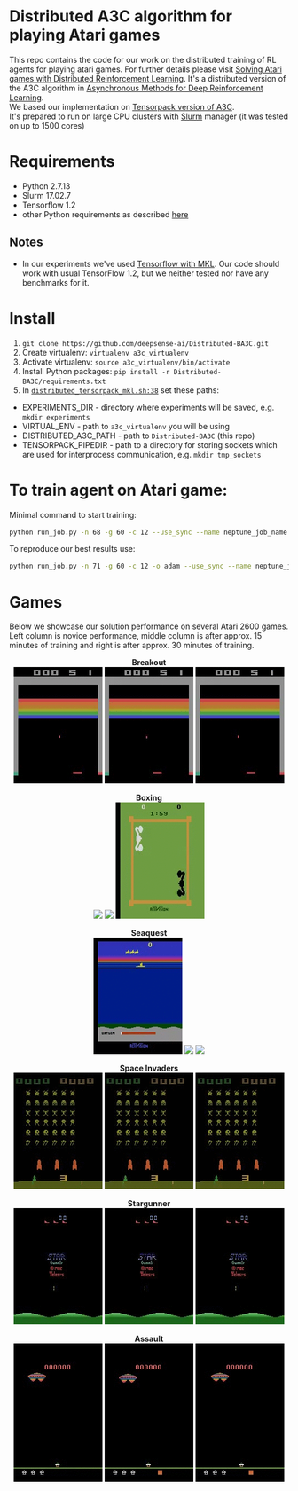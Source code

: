 # Distributed A3C algorithm for playing Atari games
This repo contains the code for our work on the distributed training of RL agents for playing atari games. For further details please visit [Solving Atari games with Distributed Reinforcement Learning](https://blog.deepsense.ai/solving-atari-games-with-distributed-reinforcement-learning/).
It's a distributed version of the A3C algorithm in [Asynchronous Methods for Deep Reinforcement Learning](http://arxiv.org/abs/1602.01783).  
We based our implementation on [Tensorpack version of A3C](https://github.com/ppwwyyxx/tensorpack/tree/master/examples/A3C-Gym).  
It's prepared to run on large CPU clusters with [Slurm](https://slurm.schedmd.com/) manager (it was tested on up to 1500 cores)

# Requirements
* Python 2.7.13
* Slurm 17.02.7
* Tensorflow 1.2
* other Python requirements as described [here](requirements.txt)
 
## Notes
* In our experiments we've used [Tensorflow with MKL](https://software.intel.com/en-us/articles/intel-optimized-tensorflow-wheel-now-available). Our code should work with usual TensorFlow 1.2, but we neither tested nor have any benchmarks for it.

# Install
1. `git clone https://github.com/deepsense-ai/Distributed-BA3C.git`
2. Create virtualenv: `virtualenv a3c_virtualenv`
3. Activate virtualenv: `source a3c_virtualenv/bin/activate`
4. Install Python packages: `pip install -r Distributed-BA3C/requirements.txt`
5. In [`distributed_tensorpack_mkl.sh:38`](src/distributed_tensorpack_mkl.sh) set these paths:  
* EXPERIMENTS_DIR - directory where experiments will be saved, e.g. `mkdir experiments`  
* VIRTUAL_ENV - path to `a3c_virtualenv` you will be using
* DISTRIBUTED_A3C_PATH - path to `Distributed-BA3C` (this repo)
* TENSORPACK_PIPEDIR - path to a directory for storing sockets which are used for interprocess communication, e.g. `mkdir tmp_sockets`

# To train agent on Atari game:
Minimal command to start training:
```bash
python run_job.py -n 68 -g 60 -c 12 --use_sync --name neptune_job_name 
```

To reproduce our best results use:
```bash
python run_job.py -n 71 -g 60 -c 12 -o adam --use_sync --name neptune_job_name -l 0.001 -b 32 --fc_neurons 128 --simulator_procs 10 --ps 4 --fc_init uniform --conv_init normal --fc_splits 4 --epsilon 1e-8 --beta1 0.8 --beta2 0.75 -e Breakout-v0 --eval_node --record_node --save_every 1000
```

# Games
Below we showcase our solution performance on several Atari 2600 games. Left column is novice performance, middle column is after approx. 15 minutes of training and right is after approx. 30 minutes of training.

<p align="center">
  <b>Breakout</b></br>
  <img src="gifs/breakout_0.gif">
  <img src="gifs/breakout_15.gif">
  <img src="gifs/breakout_30.gif"></br>
</p>  
<p align="center">
  <b>Boxing</b></br>
  <img src="gifs/boxing_0.gif">
  <img src="gifs/boxing_15.gif">
  <img src="gifs/boxing_30.gif"></br>
</p>
<p align="center">
  <b>Seaquest</b></br>
  <img src="gifs/seaquest_0.gif">
  <img src="gifs/seaquest_15.gif">
  <img src="gifs/seaquest_30.gif"></br>
</p>
<p align="center">
  <b>Space Invaders</b></br>
  <img src="gifs/spaceinvaders_0.gif">
  <img src="gifs/spaceinvaders_15.gif">
  <img src="gifs/spaceinvaders_30.gif"></br>
</p>
<p align="center">
  <b>Stargunner</b></br>
  <img src="gifs/stargunner_0.gif">
  <img src="gifs/stargunner_15.gif">
  <img src="gifs/stargunner_30.gif"></br>
</p>
<p align="center">
  <b>Assault</b></br>
  <img src="gifs/assault_0.gif">
  <img src="gifs/assault_15.gif">
  <img src="gifs/assault_30.gif"></br>
</p>
